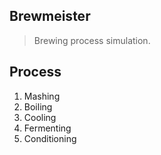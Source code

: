 Brewmeister
-----------
>Brewing process simulation.

Process
-------
1. Mashing
2. Boiling
3. Cooling
4. Fermenting
5. Conditioning